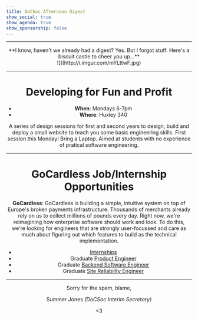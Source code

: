 ```yaml
---
title: DoCSoc Afternoon Digest 
show_social: true
show_agenda: true
show_sponsorship: false
...
```


---

<center>**I know, haven't we already had a digest? Yes. But I forgot stuff. Here's a biscuit castle to cheer you up...**</center>

<center>![](http://i.imgur.com/mYLttwF.jpg)

---

# Developing for Fun and Profit

- **When**: Mondays 6-7pm
- **Where**: Huxley 340

A series of design sessions for first and second years to design, build and deploy a small website to teach you some basic engineering skills. First session this Monday! Bring a Laptop. Aimed at students with no experience of pratical software engineering.

---

# GoCardless Job/Internship Opportunities

**GoCardless**: GoCardless is building a simple, intuitive system on top of Europe's broken payments infrastructure. Thousands of merchants already rely on us to collect millions of pounds every day. Right now, we're reimagining how enterprise software should work and look. To do this, we're looking for engineers that are strongly user-focussed and care as much about figuring out which features to build as the technical implementation. 
- [Internships](https://gocardless.com/about/jobs/engineering-internships/)
- Graduate [Product Engineer](https://gocardless.com/about/jobs/product-engineer/) 
- Graduate [Backend Software Engineer](https://gocardless.com/about/jobs/software-engineer/)
- Graduate [Site Reliability Engineer](https://gocardless.com/about/jobs/site-reliability-engineer/)

---

Sorry for the spam, blame,

Summer Jones *(DoCSoc Interim Secretary)*

<3


